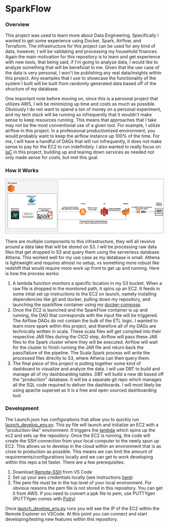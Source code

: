 # SparkFlow


### Overview
This project was used to learn more about Data Engineering.  Specifically I wanted to get some experience using Docker, Spark, Airflow, and Terraform.  The infrastructure for this project can be used for any kind of data, however, I will be validating and processing my household finances.  Again the main motivation for this repository is to learn and get experience with new tools, that being said, if I'm going to analyze data, I would like to analyze something that will be beneficial to me.  Given that the use case of the data is very personal, I won't be publishing any real data/insights within this project.  Any examples that I use to showcase the functionality of the system I built will be built from randomly generated data based off of the structure of my database.

One important note before moving on, since this is a personal project that utilizes AWS, I will be minimizing up time and costs as much as possible.  Obviously I do not want to spend a ton of money on a personal experiment, and my tech stack will be running so infrequently that it wouldn't make sense to keep resources running.  This means that approaches that I take may not be the most conventional use of a given tool.  For example, I utilize airflow in this project.  In a professional productionized environment, you would probably want to keep the airflow instance up 100% of the time.  For me, I will have a handful of DAGs that will run infrequently, it does not make sense to pay for the EC2 to run indefinitely.  I also wanted to really focus on [IaC](https://en.wikipedia.org/wiki/Infrastructure_as_code) in this project, building up and tearing down services as needed not only made sense for costs, but met this goal.

### How it Works
![alt text](png/infrastructure.png)

There are multiple components to this infrastructure, they will all revolve around a data lake that will be stored on S3. I will be processing raw data files that get dropped in S3 and query them using the serverless database Athena.  This worked well for my use case as my database is small.  Athena is lightweight and requires almost no setup, vs something more robust like redshift that would require more work up front to get up and running.  Here is how the process works:

1. A lambda function monitors a specific location in my S3 bucket.  When a raw file is dropped in the monitored path, it spins up an EC2.  It feeds in some intial set up instructions to the EC2 on launch, namely installing dependencies like git and docker, pulling down my repository, and launching the sparkflow container using my [docker-compose](/sparkflow/docker-compose.yml).
2. Once the EC2 is launched and the SparkFlow container is up and running, the DAG that corresponds with the input file will be triggered.  The Airflow DAGs do not contain the bulk of the ETL logic.  I wanted to learn more spark within this project, and therefore all of my DAGs are technically written in scala.  These scala files will get compiled into their respective JAR files during the CICD step, Airflow will pass these JAR files to the Spark cluster where they will be executed.  Airflow will wait for the cluster to finish running the JAR file and return back the pass/failure of the pipeline.  The Scala Spark process will write the processed files directly to S3, where Athena can then query them.
3. The final piece of this project is putting together some kind of dashboard to visualize and analyze the data.  I will use DBT to build and manage all of my dashboarding tables.  DBT will build a new db based off the "production" database.  It will be a separate git repo which manages all the SQL code required to deliver the dashboards.  I will most likely be using apache superset as it is a free and open sourced dashboarding tool.

### Development
The Launch.json has configurations that allow you to quickly run [launch_develop_env.py](/infra/cloud_develop/launch_develop_env.py).  This py file will launch and initialize an EC2 with a "production-like" environment.  It triggers the [lambda](/infra/lambda/SparkFlowEC2Launcher/lambda_function.py) which spins up the ec2 and sets up the repository.  Once the EC2 is running, the code will create the SSH connection from your local computer to the newly spun up EC2.  This allows us to develop in the cloud within an environment that is as close to production as possible.  This means we can limit the amount of requirements/configurations locally and we can get to work developing within this repo a lot faster.  There are a few prerequisites:
1. Download [Remote-SSH](https://marketplace.visualstudio.com/items?itemName=ms-vscode-remote.remote-ssh) from VS Code
2. Set up your aws credentials locally (see instructions [here](https://docs.aws.amazon.com/sdk-for-java/v1/developer-guide/setup-credentials.html))
3. The pem file must be in the top level of your local environment.  For obvious reasons the pem file is not stored in this repository.  You can get it from AWS.  If you need to convert a ppk file to pem, use PUTTYgen (PUTTYgen comes with [Putty](https://www.putty.org/))

Once [launch_develop_env.py](/infra/cloud_develop/launch_develop_env.py) runs you will see the IP of the EC2 within the Remote Explorer on VSCode.  At this point you can connect and start developing/testing new features within this repository.
